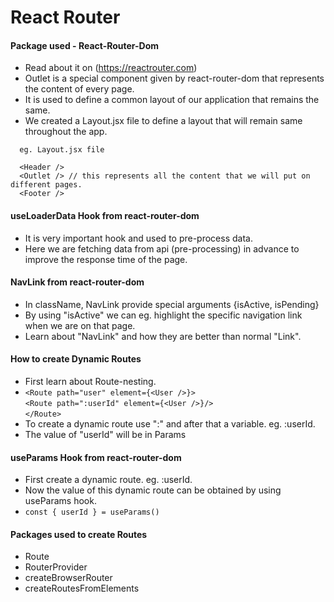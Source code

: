 # React Router

#### Package used - React-Router-Dom

- Read about it on (https://reactrouter.com)
- Outlet is a special component given by react-router-dom that represents the content of every page.
- It is used to define a common layout of our application that remains the same.
- We created a Layout.jsx file to define a layout that will remain same throughout the app.

```
  eg. Layout.jsx file

  <Header />
  <Outlet /> // this represents all the content that we will put on different pages.
  <Footer />
```

#### useLoaderData Hook from react-router-dom

- It is very important hook and used to pre-process data.
- Here we are fetching data from api (pre-processing) in advance to improve the response time of the page.

#### NavLink from react-router-dom

- In className, NavLink provide special arguments {isActive, isPending}
- By using "isActive" we can eg. highlight the specific navigation link when we are on that page.
- Learn about "NavLink" and how they are better than normal "Link".

#### How to create Dynamic Routes

- First learn about Route-nesting.
- `<Route path="user" element={<User />}>`  
   `<Route path=":userId" element={<User />}/>`  
  `</Route>`
- To create a dynamic route use ":" and after that a variable. eg. :userId.
- The value of "userId" will be in Params

#### useParams Hook from react-router-dom

- First create a dynamic route. eg. :userId.
- Now the value of this dynamic route can be obtained by using useParams hook.
- `const { userId } = useParams()`

#### Packages used to create Routes

- Route
- RouterProvider
- createBrowserRouter
- createRoutesFromElements
